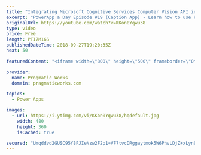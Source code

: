 ```yaml
---
title: "Integrating Microsoft Cognitive Services Computer Vision API into PowerApps"
excerpt: "PowerApp a Day Episode #19 (Caption App) - Learn how to use PowerApps and Microsoft Cognitive Services Computer Vision to automatically create captions on your images you upload.  Power App Training: https://pragmaticworks.com/Training/On-Demand-Training/Introduction-to-Powerapps  OnChange of the Photo:"
originalUrl: https://youtube.com/watch?v=KKon0Yqwu38
type: video
price: Free
length: PT17M16S
publishedDateTime: 2018-09-27T19:20:35Z
heat: 50

featuredContent: "<iframe width=\"800\" height=\"500\" frameborder=\"0\" src=\"https://www.youtube.com/embed/KKon0Yqwu38\" allow=\"accelerometer; autoplay; encrypted-media; gyroscope; picture-in-picture\" allowfullscreen></iframe>"

provider:
  name: Progmatic Works
  domain: pragmaticworks.com

topics:
  - Power Apps

images:
  - url: https://i.ytimg.com/vi/KKon0Yqwu38/hqdefault.jpg
    width: 480
    height: 360
    isCached: true

secured: "Umqddvd2GUSC95Y8FJIeNzw2F2p1+VF7tvcDRggaytmok5W6PhvLDjZ+xLynBxD0ToHY7cqStg8G5UXo3J4uiDr0tMim4gD2a7OFhKSxgCdVD/6k/ayOtq1VuGcxkga9Bo8QsJqZ5n/siSX04vWmFq61MhsvBvkob7GJNQ01/wuVvT2ostQk1S6duNq1ewVnBm1qNo3EEhg5hcxNZqfCeVB4lLDm0s8uSYk2LI4f6ndM4j6JyvEnXwqjskQ8F8qUefTYdiy7FgS1wQevACvlq6vSOfIgzZXOSdvBlW3OXYObNDLcZ8PBwfwcKmqimI4xPD7KhclZl4e6cnIhXWCNDJYInLS47/58UP7Tr1KCbrkd/Apaf7myNV00l0ZSBH7XCwQGAE4HXYmGkc8h6jGag8q/qTpHhd2ZxldEtERZPVQ=;LLRdKuNqk7GQmIkD8fstrw=="
---
```



